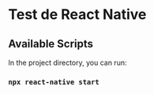 # Test de React Native

## Available Scripts

In the project directory, you can run:

### `npx react-native start`
